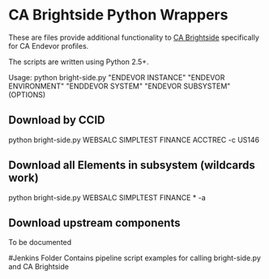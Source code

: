 # CA Brightside Python Wrappers
These are files provide additional functionality to [CA Brightside](https://www.ca.com/brightside "CA Brightside") specifically for CA Endevor profiles.

The scripts are written using Python 2.5+.  

Usage:
python bright-side.py "ENDEVOR INSTANCE" "ENDEVOR ENVIRONMENT" "ENDDEVOR SYSTEM" "ENDEVOR SUBSYSTEM" (OPTIONS)

## Download by CCID
python bright-side.py WEBSALC SIMPLTEST FINANCE ACCTREC -c US146

## Download all Elements in subsystem (wildcards work)
python bright-side.py WEBSALC SIMPLTEST FINANCE * -a

## Download upstream components
To be documented

#Jenkins Folder 
Contains pipeline script examples for calling bright-side.py and CA Brightside
